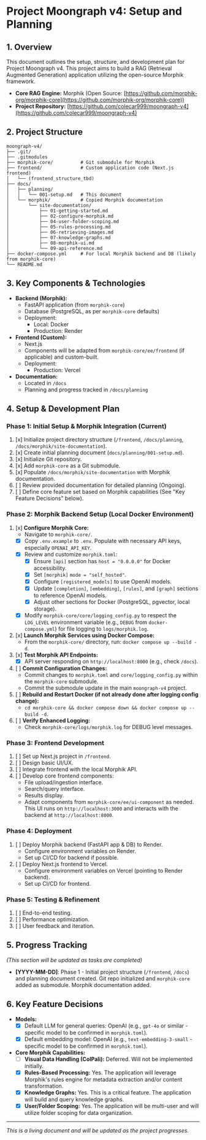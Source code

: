 # Project Moongraph v4: Setup and Planning

## 1. Overview

This document outlines the setup, structure, and development plan for Project Moongraph v4. This project aims to build a RAG (Retrieval Augmented Generation) application utilizing the open-source Morphik framework.

- **Core RAG Engine:** Morphik (Open Source: [https://github.com/morphik-org/morphik-core](https://github.com/morphik-org/morphik-core))
- **Project Repository:** [https://github.com/colecar999/moongraph-v4](https://github.com/colecar999/moongraph-v4)

## 2. Project Structure

```
moongraph-v4/
├── .git/
├── .gitmodules
├── morphik-core/          # Git submodule for Morphik
├── frontend/              # Custom application code (Next.js frontend)
│   └── (frontend_structure_tbd)
├── docs/
│   ├── planning/
│   │   └── 001-setup.md   # This document
│   └── morphik/           # Copied Morphik documentation
│       └── site-documentation/
│           ├── 01-getting-started.md
│           ├── 02-configure-morphik.md
│           ├── 04-user-folder-scoping.md
│           ├── 05-rules-processing.md
│           ├── 06-retrieving-images.md
│           ├── 07-knowledge-graphs.md
│           ├── 08-morphik-ui.md
│           └── 09-api-reference.md
├── docker-compose.yml     # For local Morphik backend and DB (likely from morphik-core)
└── README.md
```

## 3. Key Components & Technologies

*   **Backend (Morphik):**
    *   FastAPI application (from `morphik-core`)
    *   Database (PostgreSQL, as per `morphik-core` defaults)
    *   Deployment:
        *   Local: Docker
        *   Production: Render
*   **Frontend (Custom):**
    *   Next.js
    *   Components will be adapted from `morphik-core/ee/frontend` (if applicable) and custom-built.
    *   Deployment:
        *   Production: Vercel
*   **Documentation:**
    *   Located in `/docs`
    *   Planning and progress tracked in `/docs/planning`

## 4. Setup & Development Plan

### Phase 1: Initial Setup & Morphik Integration (Current)

1.  [x] Initialize project directory structure (`/frontend`, `/docs/planning`, `/docs/morphik/site-documentation`).
2.  [x] Create initial planning document (`docs/planning/001-setup.md`).
3.  [x] Initialize Git repository.
4.  [x] Add `morphik-core` as a Git submodule.
5.  [x] Populate `/docs/morphik/site-documentation` with Morphik documentation.
6.  [ ] Review provided documentation for detailed planning (Ongoing).
7.  [ ] Define core feature set based on Morphik capabilities (See "Key Feature Decisions" below).

### Phase 2: Morphik Backend Setup (Local Docker Environment)

1.  [x] **Configure Morphik Core:**
    *   Navigate to `morphik-core/`.
    *   [x] Copy `.env.example` to `.env`. Populate with necessary API keys, especially `OPENAI_API_KEY`.
    *   [x] Review and customize `morphik.toml`:
        *   [x] Ensure `[api]` section has `host = "0.0.0.0"` for Docker accessibility.
        *   [x] Set `[morphik]` `mode = "self_hosted"`.
        *   [x] Configure `[registered_models]` to use OpenAI models.
        *   [x] Update `[completion]`, `[embedding]`, `[rules]`, and `[graph]` sections to reference OpenAI models.
        *   [x] Adjust other sections for Docker (PostgreSQL, pgvector, local storage).
    *   [x] Modify `morphik-core/core/logging_config.py` to respect the `LOG_LEVEL` environment variable (e.g., `DEBUG` from `docker-compose.yml`) for file logging to `logs/morphik.log`.
2.  [x] **Launch Morphik Services using Docker Compose:**
    *   From the `morphik-core/` directory, run: `docker compose up --build -d`.
3.  [x] **Test Morphik API Endpoints:**
    *   [x] API server responding on `http://localhost:8000` (e.g., check `/docs`).
4.  [ ] **Commit Configuration Changes:**
    *   Commit changes to `morphik.toml` and `core/logging_config.py` within the `morphik-core` submodule.
    *   Commit the submodule update in the main `moongraph-v4` project.
5.  [ ] **Rebuild and Restart Docker (if not already done after logging config change):**
    *   `cd morphik-core && docker compose down && docker compose up --build -d`.
6.  [ ] **Verify Enhanced Logging:**
    *   Check `morphik-core/logs/morphik.log` for DEBUG level messages.

### Phase 3: Frontend Development

1.  [ ] Set up Next.js project in `/frontend`.
2.  [ ] Design basic UI/UX.
3.  [ ] Integrate frontend with the local Morphik API.
4.  [ ] Develop core frontend components:
    *   File upload/ingestion interface.
    *   Search/query interface.
    *   Results display.
    *   Adapt components from `morphik-core/ee/ui-component` as needed. This UI runs on `http://localhost:3000` and interacts with the backend at `http://localhost:8000`.

### Phase 4: Deployment

1.  [ ] Deploy Morphik backend (FastAPI app & DB) to Render.
    *   Configure environment variables on Render.
    *   Set up CI/CD for backend if possible.
2.  [ ] Deploy Next.js frontend to Vercel.
    *   Configure environment variables on Vercel (pointing to Render backend).
    *   Set up CI/CD for frontend.

### Phase 5: Testing & Refinement

1.  [ ] End-to-end testing.
2.  [ ] Performance optimization.
3.  [ ] User feedback and iteration.

## 5. Progress Tracking

*(This section will be updated as tasks are completed)*

*   **[YYYY-MM-DD]**: Phase 1 - Initial project structure (`/frontend`, `/docs`) and planning document created. Git repo initialized and `morphik-core` added as submodule. Morphik documentation added.

## 6. Key Feature Decisions

*   **Models:**
    *   [x] Default LLM for general queries: OpenAI (e.g., `gpt-4o` or similar - specific model to be confirmed in `morphik.toml`).
    *   [x] Default embedding model: OpenAI (e.g., `text-embedding-3-small` - specific model to be confirmed in `morphik.toml`).
*   **Core Morphik Capabilities:**
    *   [ ] **Visual Data Handling (ColPali):** Deferred. Will not be implemented initially.
    *   [x] **Rules-Based Processing:** Yes. The application will leverage Morphik's rules engine for metadata extraction and/or content transformation.
    *   [x] **Knowledge Graphs:** Yes. This is a critical feature. The application will build and query knowledge graphs.
    *   [x] **User/Folder Scoping:** Yes. The application will be multi-user and will utilize folder scoping for data organization.

---
*This is a living document and will be updated as the project progresses.* 